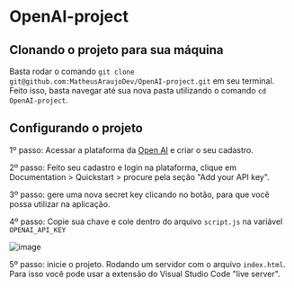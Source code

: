 # OpenAI-project

## Clonando o projeto para sua máquina
Basta rodar o comando `git clone git@github.com:MatheusAraujoDev/OpenAI-project.git` em seu terminal. Feito isso, basta navegar até sua nova pasta utilizando o comando `cd OpenAI-project`.


## Configurando o projeto
1º passo: Acessar a plataforma da [Open AI](https://platform.openai.com/) e criar o seu cadastro.

2º passo: Feito seu cadastro e login na plataforma, clique em Documentation > Quickstart > procure pela seção "Add your API key".

3º passo: gere uma nova secret key clicando no botão, para que você possa utilizar na aplicação.

4º passo: Copie sua chave e cole dentro do arquivo `script.js` na variável `OPENAI_API_KEY`

![image](https://user-images.githubusercontent.com/80549950/224826622-725de485-c7c2-4c1f-a06d-4df2242d6388.png)

5º passo: inicie o projeto. Rodando um servidor com o arquivo `index.html`. Para isso você pode usar a extensão do Visual Studio Code "live server".
